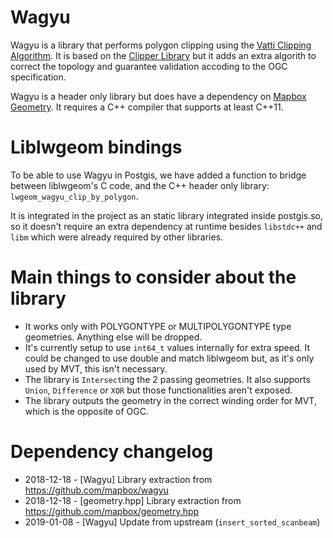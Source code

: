 # Wagyu

Wagyu is a library that performs polygon clipping using the [Vatti Clipping Algorithm](https://en.wikipedia.org/wiki/Vatti_clipping_algorithm).  It is based on the [Clipper Library](http://www.angusj.com/delphi/clipper.php) but it adds an extra algorith to correct the topology and guarantee validation accoding to the OGC specification.

Wagyu is a header only library but does have a dependency on [Mapbox Geometry](https://github.com/mapbox/geometry.hpp). It requires a C++ compiler that supports at least C++11.

# Liblwgeom bindings

To be able to use Wagyu in Postgis, we have added a function to bridge between liblwgeom's C code, and the C++ header only library: `lwgeom_wagyu_clip_by_polygon`.

It is integrated in the project as an static library integrated inside postgis.so, so it doesn't require an extra dependency at runtime besides `libstdc++` and `libm` which were already required by other libraries.

# Main things to consider about the library

- It works only with POLYGONTYPE or MULTIPOLYGONTYPE type geometries. Anything else will be dropped.
- It's currently setup to use `int64_t` values internally for extra speed. It could be changed to use double and match liblwgeom but, as it's only used by MVT, this isn't necessary.
- The library is `Intersect`ing the 2 passing geometries. It also supports `Union`, `Difference` or `XOR` but those functionalities aren't exposed.
- The library outputs the geometry in the correct winding order for MVT, which is the opposite of OGC.


# Dependency changelog

  - 2018-12-18 - [Wagyu] Library extraction from https://github.com/mapbox/wagyu
  - 2018-12-18 - [geometry.hpp] Library extraction from https://github.com/mapbox/geometry.hpp
  - 2019-01-08 - [Wagyu] Update from upstream (`insert_sorted_scanbeam`)
